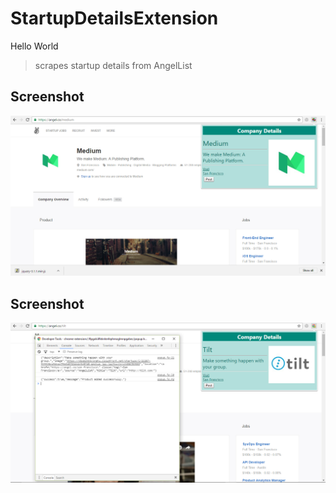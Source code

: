 # StartupDetailsExtension
Hello World
>scrapes startup details from AngelList 

## Screenshot
![alt tag](screenshot.jpg)

## Screenshot
![alt tag](posted0.0.jpg)
